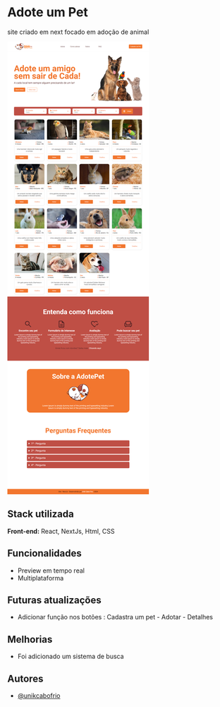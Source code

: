 
# Adote um Pet

site criado em next focado em adoção de animal

![Imagem](https://github.com/unikcabofrio/nextjs-adoteumanimal/blob/main/public/site.png?raw=true)

## Stack utilizada

**Front-end:** React, NextJs, Html, CSS

<!-- ## Variáveis de Ambiente

Para rodar esse projeto, você vai precisar adicionar as seguintes variáveis de ambiente no seu .env

`API_KEY`

`ANOTHER_API_KEY` -->

## Funcionalidades

- Preview em tempo real
- Multiplataforma

## Futuras atualizações

- Adicionar função nos botões : Cadastra um pet - Adotar - Detalhes

## Melhorias

- Foi adicionado um sistema de busca

## Autores

- [@unikcabofrio](https://github.com/unikcabofrio)

